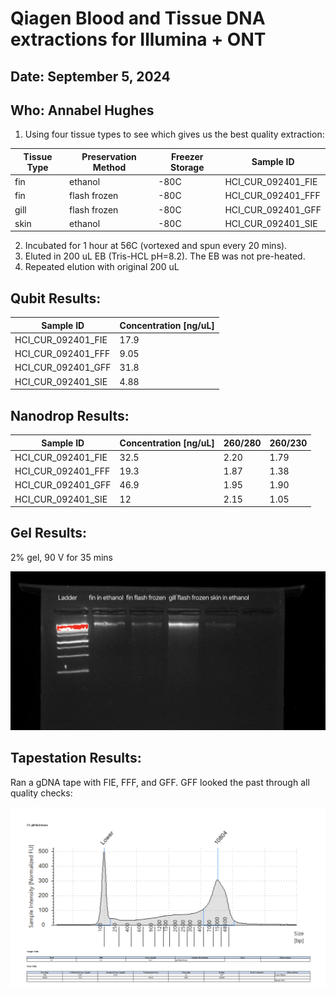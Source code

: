 # Qiagen Blood and Tissue DNA extractions for Illumina + ONT
## Date: September 5, 2024
## Who: Annabel Hughes

1. Using four tissue types to see which gives us the best quality extraction:

| Tissue Type | Preservation Method | Freezer Storage | Sample ID |
|-----------|-------------------|----------------|----------|
| fin | ethanol | -80C | HCI_CUR_092401_FIE |
| fin | flash frozen | -80C | HCI_CUR_092401_FFF |
| gill | flash frozen | -80C | HCI_CUR_092401_GFF |
| skin | ethanol | -80C | HCI_CUR_092401_SIE |

2. Incubated for 1 hour at 56C (vortexed and spun every 20 mins).
3. Eluted in 200 uL EB (Tris-HCL pH=8.2). The EB was not pre-heated.
4. Repeated elution with original 200 uL

## Qubit Results:
| Sample ID | Concentration [ng/uL] |
|---------|---------------------|
| HCI_CUR_092401_FIE | 17.9 |
| HCI_CUR_092401_FFF | 9.05 |
| HCI_CUR_092401_GFF | 31.8 |
| HCI_CUR_092401_SIE | 4.88 |

## Nanodrop Results:
| Sample ID | Concentration [ng/uL] | 260/280 | 260/230 |
|---------|--------------------|---------|---------|
| HCI_CUR_092401_FIE | 32.5 | 2.20 | 1.79 |
| HCI_CUR_092401_FFF | 19.3 | 1.87 | 1.38 |
| HCI_CUR_092401_GFF | 46.9 | 1.95 | 1.90 |
| HCI_CUR_092401_SIE | 12 | 2.15 | 1.05 |

## Gel Results:
2% gel, 90 V for 35 mins

![plot](photos/gel_results.png)

## Tapestation Results:
Ran a gDNA tape with FIE, FFF, and GFF. GFF looked the past through all quality checks:

![plot](photos/tapestation_results_gDNA_GFF.png)

